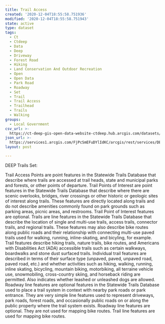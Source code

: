 ```yaml
---
title: Trail Access
created: '2020-12-04T18:55:58.751936'
modified: '2020-12-04T18:55:58.751943'
state: active
type: dataset
tags:
  - Ct
  - Ctdeep
  - Data
  - Deep
  - Driveway
  - Forest Road
  - Hiking
  - Land Conservation And Outdoor Recreation
  - Open
  - Open Data
  - Park Road
  - Roadway
  - Set
  - Trail
  - Trail Access
  - Trailhead
  - Trails
  - Walking
groups:
  - Local Government
csv_url: >-
  https://ct-deep-gis-open-data-website-ctdeep.hub.arcgis.com/datasets/f82ec207d5fd48ca878d3b90313b196e_0.csv?outSR=%7B%22latestWkid%22%3A2234%2C%22wkid%22%3A102656%7D
json_url: >-
  https://services1.arcgis.com/FjPcSmEFuDYlIdKC/arcgis/rest/services/DEEP_Trails_Set/FeatureServer/0
layout: post

---
```

DEEP Trails Set:

Trail Access Points are point features in the Statewide Trails Database that describe where trails are accessed at trail heads, state and municipal parks and forests, or other points of departure. Trail Points of Interest are point features in the Statewide Trails Database that describe where there are scenic overlooks, bridges, river crossings or other historic or geologic sites of interest along trails. These features are directly located along trails and do not describe amenities commonly found on park grounds such as parking areas, picnic areas, and restrooms. Trail Point of Interest features are optional. Trails are line features in the Statewide Trails Database that describe the location of single and multi-use trails, access trails, connector trails, and regional trails. These features may also describe bike routes along public roads and their relationship with connecting multi-use paved trails used for walking, running, inline-skating, and bicyling, for example. Trail features describe hiking trails, nature trails, bike routes, and Americans with Disabilities Act (ADA) accessible trails such as certain walkways, boardwalks and stone dust surfaced trails. Individual trail features are described in terms of their surface type (unpaved, paved, unpaved road, paved road, etc.) and whether activities such as hiking, walking, running, inline skating, bicycling, mountain biking, motorbiking, all terraine vehicle use, snowmobiling, cross-country skiing, and horseback riding are permitted. Also indicates whether leashed or unleashed dogs are allowed. Roadway line features are optional features in the Statewide Trails Database used to place a trail system in context with nearby park roads or park entrance. They are very simple line features used to represent driveways, park roads, forest roads, and occasionally public roads on or along the public property where the trail system exists. Roadway line features are optional. They are not used for mapping bike routes. Trail line features are used for mapping bike routes.
